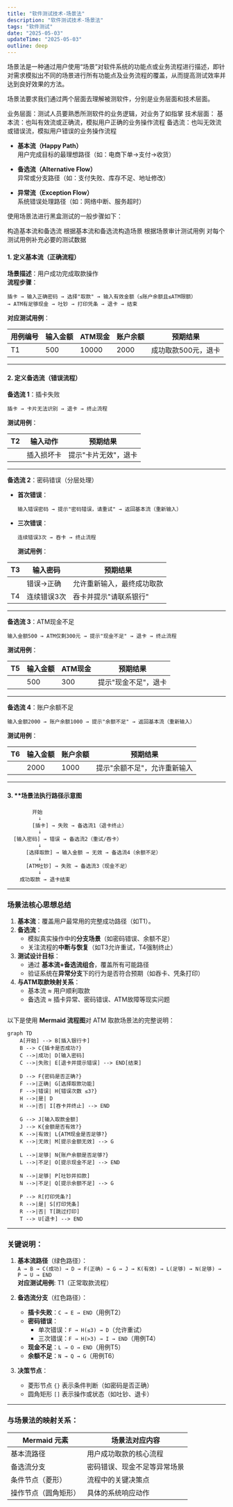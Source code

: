 ```yaml
---
title: "软件测试技术-场景法"
description: "软件测试技术-场景法"
tags: "软件测试"
date: "2025-05-03"
updateTime: "2025-05-03"
outline: deep
---
```



场景法是一种通过用户使用“场景”对软件系统的功能点或业务流程进行描述，即针对需求模拟出不同的场景进行所有功能点及业务流程的覆盖，从而提高测试效率并达到良好效果的方法。

场景法要求我们通过两个层面去理解被测软件，分别是业务层面和技术层面。

业务层面：测试人员要熟悉所测软件的业务逻辑，对业务了如指掌
技术层面：
基本流：也叫有效流或正确流，模拟用户正确的业务操作流程
备选流：也叫无效流或错误流，模拟用户错误的业务操作流程

- **基本流（Happy Path）**  
  用户完成目标的最理想路径（如：电商下单→支付→收货）

- **备选流（Alternative Flow）**  
  异常或分支路径（如：支付失败、库存不足、地址修改）

- **异常流（Exception Flow）**  
  系统错误处理路径（如：网络中断、服务超时）

使用场景法进行黑盒测试的一般步骤如下：

构造基本流和备选流
根据基本流和备选流构造场景
根据场景审计测试用例
对每个测试用例补充必要的测试数据
#### 1. **定义基本流（正确流程）**

**场景描述**：用户成功完成取款操作  
**流程步骤**：

```
插卡 → 输入正确密码 → 选择"取款" → 输入有效金额（≤账户余额且≤ATM限额）  
→ ATM有足够现金 → 吐钞 → 打印凭条 → 退卡 → 结束
```

**对应测试用例**：  

| 用例编号 | 输入金额 | ATM现金 | 账户余额 | 预期结果            |
| -------- | -------- | ------- | -------- | ------------------- |
| T1       | 500      | 10000   | 2000     | 成功取款500元，退卡 |

---

#### 2. **定义备选流（错误流程）**

**备选流 1**：插卡失败  

```
插卡 → 卡片无法识别 → 退卡 → 终止流程
```

**测试用例**：  

| T2   | 输入动作   | 预期结果             |
| ---- | ---------- | -------------------- |
|      | 插入损坏卡 | 提示"卡片无效"，退卡 |

---

**备选流 2**：密码错误（分层处理）  

- **首次错误**：  

  ```
  输入错误密码 → 提示"密码错误，请重试" → 返回基本流（重新输入）
  ```

- **三次错误**：  

  ```
  连续错误3次 → 吞卡 → 终止流程
  ```

  **测试用例**：  

| T3   | 输入密码    | 预期结果                   |
| ---- | ----------- | -------------------------- |
|      | 错误→正确   | 允许重新输入，最终成功取款 |
| T4   | 连续错误3次 | 吞卡并提示"请联系银行"     |

---

**备选流 3**：ATM现金不足  

```
输入金额500 → ATM仅剩300元 → 提示"现金不足" → 退卡 → 终止流程
```

**测试用例**：  

| T5   | 输入金额 | ATM现金 | 预期结果             |
| ---- | -------- | ------- | -------------------- |
|      | 500      | 300     | 提示"现金不足"，退卡 |

---

**备选流 4**：账户余额不足  

```
输入金额2000 → 账户余额1000 → 提示"余额不足" → 返回基本流（重新输入）
```

**测试用例**：  

| T6   | 输入金额 | 账户余额 | 预期结果                     |
| ---- | -------- | -------- | ---------------------------- |
|      | 2000     | 1000     | 提示"余额不足"，允许重新输入 |

---

#### 3. **场景法执行路径示意图

```plaintext
        开始
          ↓
        [插卡] → 失败 → 备选流1（退卡终止）
          ↓
  [输入密码] → 错误 → 备选流2（重试/吞卡）
          ↓
      [选择取款] → 输入金额 → 无效 → 备选流4（余额不足）
          ↓
      [ATM吐钞] → 失败 → 备选流3（现金不足）
          ↓
    成功取款 → 退卡结束
```

---

### 场景法核心思想总结

1. **基本流**：覆盖用户最常用的完整成功路径（如T1）。  
2. **备选流**：  
   - 模拟真实操作中的**分支场景**（如密码错误、余额不足）  
   - 关注流程的**中断与恢复**（如T3允许重试，T4强制终止）  
3. **测试设计目标**：  
   - 通过 **基本流+备选流组合**，覆盖所有可能路径  
   - 验证系统在**异常分支**下的行为是否符合预期（如吞卡、凭条打印）  
4. **与ATM取款映射关系**：  
   - 基本流 ≈ 用户顺利取款  
   - 备选流 ≈ 插卡异常、密码错误、ATM故障等现实问题

```

```



以下是使用 **Mermaid 流程图**对 ATM 取款场景法的完整说明：

```mermaid
graph TD
    A[开始] --> B[插入银行卡]
    B --> C{插卡是否成功?}
    C -->|成功| D[输入密码]
    C -->|失败| E[退卡并提示错误] --> END[结束]
    
    D --> F{密码是否正确?}
    F -->|正确| G[选择取款功能]
    F -->|错误| H{错误次数 ≤3?}
    H -->|是| D
    H -->|否| I[吞卡并终止] --> END
    
    G --> J[输入取款金额]
    J --> K{金额是否有效?}
    K -->|有效| L{ATM现金是否足够?}
    K -->|无效| M[提示金额无效] --> G
    
    L -->|足够| N{账户余额是否足够?}
    L -->|不足| O[提示现金不足] --> END
    
    N -->|足够| P[吐钞并扣款]
    N -->|不足| Q[提示余额不足] --> G
    
    P --> R[打印凭条?]
    R -->|是| S[打印凭条]
    R -->|否| T[跳过打印]
    T --> U[退卡] --> END
```

---

### **关键说明**：

1. **基本流路径**（绿色路径）：  
   `A → B → C(成功) → D → F(正确) → G → J → K(有效) → L(足够) → N(足够) → P → U → END`  
   **对应测试用例**: T1（正常取款流程）

2. **备选流分支**（红色路径）：  
   - **插卡失败**：`C → E → END`（用例T2）  
   - **密码错误**：  
     - 单次错误：`F → H(≤3) → D`（允许重试）  
     - 三次错误：`F → H(>3) → I → END`（用例T4）  
   - **现金不足**：`L → O → END`（用例T5）  
   - **余额不足**：`N → Q → G`（用例T6）

3. **决策节点**：  
   - 菱形节点 `{}` 表示条件判断（如密码是否正确）  
   - 圆角矩形 `[]` 表示操作或状态（如吐钞、退卡）

---

### **与场景法的映射关系**：

| Mermaid 元素         | 场景法对应内容               |
| -------------------- | ---------------------------- |
| 基本流路径           | 用户成功取款的核心流程       |
| 备选流分支           | 密码错误、现金不足等异常场景 |
| 条件节点（菱形）     | 流程中的关键决策点           |
| 操作节点（圆角矩形） | 具体的系统响应动作           |



